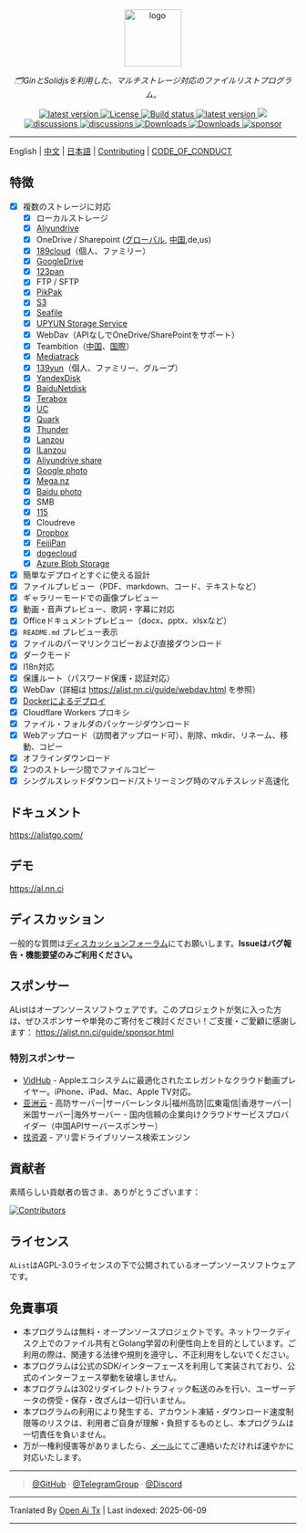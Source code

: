 <div align="center">
  <a href="https://alist.nn.ci"><img width="100px" alt="logo" src="https://cdn.jsdelivr.net/gh/alist-org/logo@main/logo.svg"/></a>
  <p><em>🗂️GinとSolidjsを利用した、マルチストレージ対応のファイルリストプログラム。</em></p>
<div>
  <a href="https://goreportcard.com/report/github.com/alist-org/alist/v3">
    <img src="https://goreportcard.com/badge/github.com/alist-org/alist/v3" alt="latest version" />
  </a>
  <a href="https://github.com/alist-org/alist/blob/main/LICENSE">
    <img src="https://img.shields.io/github/license/Xhofe/alist" alt="License" />
  </a>
  <a href="https://github.com/alist-org/alist/actions?query=workflow%3ABuild">
    <img src="https://img.shields.io/github/actions/workflow/status/Xhofe/alist/build.yml?branch=main" alt="Build status" />
  </a>
  <a href="https://github.com/alist-org/alist/releases">
    <img src="https://img.shields.io/github/release/Xhofe/alist" alt="latest version" />
  </a>
  <a title="Crowdin" target="_blank" href="https://crwd.in/alist">
    <img src="https://badges.crowdin.net/alist/localized.svg">
  </a>
</div>
<div>
  <a href="https://github.com/alist-org/alist/discussions">
    <img src="https://img.shields.io/github/discussions/Xhofe/alist?color=%23ED8936" alt="discussions" />
  </a>
  <a href="https://discord.gg/F4ymsH4xv2">
    <img src="https://img.shields.io/discord/1018870125102895134?logo=discord" alt="discussions" />
  </a>
  <a href="https://github.com/alist-org/alist/releases">
    <img src="https://img.shields.io/github/downloads/Xhofe/alist/total?color=%239F7AEA&logo=github" alt="Downloads" />
  </a>
  <a href="https://hub.docker.com/r/xhofe/alist">
    <img src="https://img.shields.io/docker/pulls/xhofe/alist?color=%2348BB78&logo=docker&label=pulls" alt="Downloads" />
  </a>
  <a href="https://alist.nn.ci/guide/sponsor.html">
    <img src="https://img.shields.io/badge/%24-sponsor-F87171.svg" alt="sponsor" />
  </a>
</div>
</div>

---

English | [中文](./README_cn.md) | [日本語](./README_ja.md) | [Contributing](./CONTRIBUTING.md) | [CODE_OF_CONDUCT](./CODE_OF_CONDUCT.md)

## 特徴

- [x] 複数のストレージに対応
    - [x] ローカルストレージ
    - [x] [Aliyundrive](https://www.alipan.com/)
    - [x] OneDrive / Sharepoint ([グローバル](https://www.office.com/), [中国](https://portal.partner.microsoftonline.cn),de,us)
    - [x] [189cloud](https://cloud.189.cn)（個人、ファミリー）
    - [x] [GoogleDrive](https://drive.google.com/)
    - [x] [123pan](https://www.123pan.com/)
    - [x] FTP / SFTP
    - [x] [PikPak](https://www.mypikpak.com/)
    - [x] [S3](https://aws.amazon.com/s3/)
    - [x] [Seafile](https://seafile.com/)
    - [x] [UPYUN Storage Service](https://www.upyun.com/products/file-storage)
    - [x] WebDav（APIなしでOneDrive/SharePointをサポート）
    - [x] Teambition（[中国](https://www.teambition.com/)、[国際](https://us.teambition.com/)）
    - [x] [Mediatrack](https://www.mediatrack.cn/)
    - [x] [139yun](https://yun.139.com/)（個人、ファミリー、グループ）
    - [x] [YandexDisk](https://disk.yandex.com/)
    - [x] [BaiduNetdisk](http://pan.baidu.com/)
    - [x] [Terabox](https://www.terabox.com/main)
    - [x] [UC](https://drive.uc.cn)
    - [x] [Quark](https://pan.quark.cn)
    - [x] [Thunder](https://pan.xunlei.com)
    - [x] [Lanzou](https://www.lanzou.com/)
    - [x] [ILanzou](https://www.ilanzou.com/)
    - [x] [Aliyundrive share](https://www.alipan.com/)
    - [x] [Google photo](https://photos.google.com/)
    - [x] [Mega.nz](https://mega.nz)
    - [x] [Baidu photo](https://photo.baidu.com/)
    - [x] SMB
    - [x] [115](https://115.com/)
    - [X] Cloudreve
    - [x] [Dropbox](https://www.dropbox.com/)
    - [x] [FeijiPan](https://www.feijipan.com/)
    - [x] [dogecloud](https://www.dogecloud.com/product/oss)
    - [x] [Azure Blob Storage](https://azure.microsoft.com/products/storage/blobs)
- [x] 簡単なデプロイとすぐに使える設計
- [x] ファイルプレビュー（PDF、markdown、コード、テキストなど）
- [x] ギャラリーモードでの画像プレビュー
- [x] 動画・音声プレビュー、歌詞・字幕に対応
- [x] Officeドキュメントプレビュー（docx、pptx、xlsxなど）
- [x] `README.md` プレビュー表示
- [x] ファイルのパーマリンクコピーおよび直接ダウンロード
- [x] ダークモード
- [x] I18n対応
- [x] 保護ルート（パスワード保護・認証対応）
- [x] WebDav（詳細は https://alist.nn.ci/guide/webdav.html を参照）
- [x] [Dockerによるデプロイ](https://hub.docker.com/r/xhofe/alist)
- [x] Cloudflare Workers プロキシ
- [x] ファイル・フォルダのパッケージダウンロード
- [x] Webアップロード（訪問者アップロード可）、削除、mkdir、リネーム、移動、コピー
- [x] オフラインダウンロード
- [x] 2つのストレージ間でファイルコピー
- [x] シングルスレッドダウンロード/ストリーミング時のマルチスレッド高速化

## ドキュメント

<https://alistgo.com/>

## デモ

<https://al.nn.ci>

## ディスカッション

一般的な質問は[ディスカッションフォーラム](https://github.com/alist-org/alist/discussions)にてお願いします。**Issueはバグ報告・機能要望のみご利用ください。**

## スポンサー

AListはオープンソースソフトウェアです。このプロジェクトが気に入った方は、ぜひスポンサーや単発のご寄付をご検討ください！ご支援・ご愛顧に感謝します：
https://alist.nn.ci/guide/sponsor.html

### 特別スポンサー

- [VidHub](https://apps.apple.com/app/apple-store/id1659622164?pt=118612019&ct=alist&mt=8) - Appleエコシステムに最適化されたエレガントなクラウド動画プレイヤー。iPhone、iPad、Mac、Apple TV対応。
- [亚洲云](https://www.asiayun.com/aff/QQCOOQKZ) - 高防サーバー|サーバーレンタル|福州高防|広東電信|香港サーバー|米国サーバー|海外サーバー - 国内信頼の企業向けクラウドサービスプロバイダー（中国APIサーバースポンサー）
- [找资源](http://zhaoziyuan2.cc/) - アリ雲ドライブリソース検索エンジン

## 貢献者

素晴らしい貢献者の皆さま、ありがとうございます：

[![Contributors](http://contrib.nn.ci/api?repo=alist-org/alist&repo=alist-org/alist-web&repo=alist-org/docs)](https://github.com/alist-org/alist/graphs/contributors)

## ライセンス

`AList`はAGPL-3.0ライセンスの下で公開されているオープンソースソフトウェアです。

## 免責事項
- 本プログラムは無料・オープンソースプロジェクトです。ネットワークディスク上でのファイル共有とGolang学習の利便性向上を目的としています。ご利用の際は、関連する法律や規則を遵守し、不正利用をしないでください。
- 本プログラムは公式のSDK/インターフェースを利用して実装されており、公式のインターフェース挙動を破壊しません。
- 本プログラムは302リダイレクト/トラフィック転送のみを行い、ユーザーデータの傍受・保存・改ざんは一切行いません。
- 本プログラムの利用により発生する、アカウント凍結・ダウンロード速度制限等のリスクは、利用者ご自身が理解・負担するものとし、本プログラムは一切責任を負いません。
- 万が一権利侵害等がありましたら、[メール](mailto:i@nn.ci)にてご連絡いただければ速やかに対応いたします。

---

> [@GitHub](https://github.com/alist-org) · [@TelegramGroup](https://t.me/alist_chat) · [@Discord](https://discord.gg/F4ymsH4xv2)


---

Tranlated By [Open Ai Tx](https://github.com/OpenAiTx/OpenAiTx) | Last indexed: 2025-06-09

---